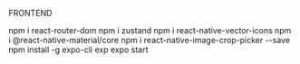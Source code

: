 FRONTEND

npm i react-router-dom npm i zustand npm i react-native-vector-icons npm i @react-native-material/core npm i react-native-image-crop-picker --save npm install -g expo-cli exp expo start
